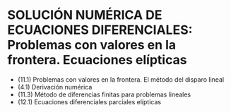 # SOLUCIÓN NUMÉRICA DE ECUACIONES DIFERENCIALES: Problemas con valores en la frontera. Ecuaciones elípticas

* (11.1) Problemas con valores en la frontera. El método del disparo lineal
* (4.1) Derivación numérica
* (11.3) Método de diferencias finitas para problemas lineales
* (12.1) Ecuaciones diferenciales parciales elípticas
